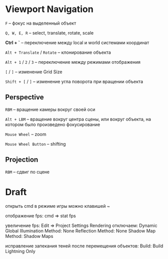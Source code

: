 # Viewport Navigation

`F` – фокус на выделенный объект

`Q, W, E, R` – select, translate, rotate, scale

**Ctrl + `** – переключение между local и world системами координат



`Alt + Translate` / `Rotate` – клонирование объекта

`Alt + 1` / `2` / `3` – переключение между режимами отображения

`[` / `]` – изменение Grid Size

`Shift + [` / `]` – изменение угла поворота при вращении объекта


## Perspective

`RBM` – вращение камеры вокруг своей оси

`Alt + LBM` – вращение вокруг центра сцены, или вокруг объекта, на котором было произведено фокусирование

`Mouse Wheel` – zoom

`Mouse Wheel Button` – shifting



## Projection

`RBM` – сдвиг по сцене




# Draft

открыть cmd в режиме игры можно клавишей ~

отображение fps:
    cmd => stat fps


увеличение fps:
Edit => Project Settings
    Rendering
        отключаем:
        Dynamic Global Illumination Method: None
        Reflection Method:                  None
        Shadow Map Method:                  Shadow Maps

исправление запекания теней после перемещения объектов:
Build: Build Lightning Only
